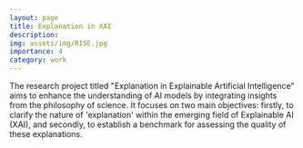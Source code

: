 ```yaml
---
layout: page
title: Explanation in XAI
description: 
img: assets/img/RISE.jpg
importance: 4
category: work
---
```

The research project titled "Explanation in Explainable Artificial Intelligence" aims to enhance the understanding of AI models by integrating insights from the philosophy of science. It focuses on two main objectives: firstly, to clarify the nature of 'explanation' within the emerging field of Explainable AI (XAI), and secondly, to establish a benchmark for assessing the quality of these explanations. 